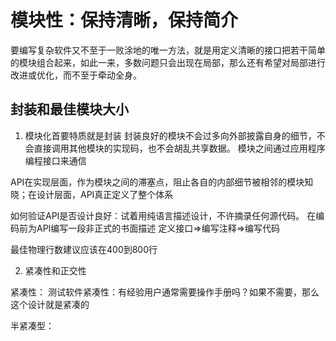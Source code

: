# 模块性：保持清晰，保持简介

要编写复杂软件又不至于一败涂地的唯一方法，就是用定义清晰的接口把若干简单的模块组合起来，如此一来，多数问题只会出现在局部，那么还有希望对局部进行改进或优化，而不至于牵动全身。


## 封装和最佳模块大小

1. 模块化首要特质就是封装
封装良好的模块不会过多向外部披露自身的细节，不会直接调用其他模块的实现码，也不会胡乱共享数据。
模块之间通过应用程序编程接口来通信

API在实现层面，作为模块之间的滞塞点，阻止各自的内部细节被相邻的模块知晓；在设计层面，API真正定义了整个体系

如何验证API是否设计良好：试着用纯语言描述设计，不许摘录任何源代码。
在编码前为API编写一段非正式的书面描述
定义接口=>编写注释=>编写代码

最佳物理行数建议应该在400到800行


2. 紧凑性和正交性


紧凑性：
测试软件紧凑性：有经验用户通常需要操作手册吗？如果不需要，那么这个设计就是紧凑的

半紧凑型：

